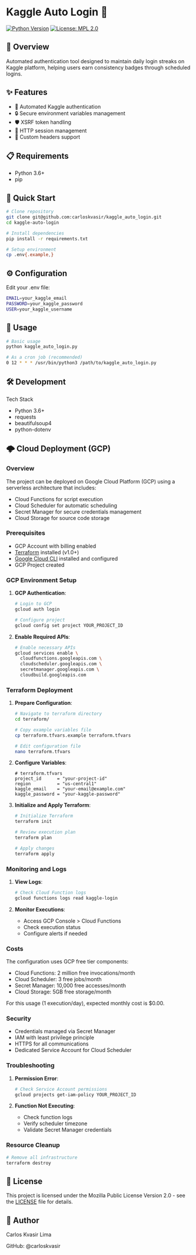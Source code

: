# Kaggle Auto Login 🤖
[![Python Version](https://img.shields.io/badge/python-3.6+-blue)](https://www.python.org/)
[![License: MPL 2.0](https://img.shields.io/badge/License-MPL_2.0-brightgreen.svg)](https://opensource.org/licenses/MPL-2.0)

## 🎯 Overview
Automated authentication tool designed to maintain daily login streaks on Kaggle platform, helping users earn consistency badges through scheduled logins.

## ✨ Features
 - 🔐 Automated Kaggle authentication
 - 🔒 Secure environment variables management
 - 🛡️ XSRF token handling
 - 📡 HTTP session management
 - 🎯 Custom headers support

## 📋 Requirements
 - Python 3.6+
 - pip

## 🚀 Quick Start
```bash
# Clone repository
git clone git@github.com:carloskvasir/kaggle_auto_login.git
cd kaggle-auto-login

# Install dependencies
pip install -r requirements.txt

# Setup environment
cp .env{.example,}
```

## ⚙️ Configuration
Edit your .env file:
```bash
EMAIL=your_kaggle_email
PASSWORD=your_kaggle_password
USER=your_kaggle_username
```

## 📖 Usage
```bash
# Basic usage
python kaggle_auto_login.py

# As a cron job (recommended)
0 12 * * * /usr/bin/python3 /path/to/kaggle_auto_login.py
```

## 🛠️ Development
Tech Stack
 - Python 3.6+
 - requests
 - beautifulsoup4
 - python-dotenv

## 🌩️ Cloud Deployment (GCP)

### Overview
The project can be deployed on Google Cloud Platform (GCP) using a serverless architecture that includes:
- Cloud Functions for script execution
- Cloud Scheduler for automatic scheduling
- Secret Manager for secure credentials management
- Cloud Storage for source code storage

### Prerequisites
- GCP Account with billing enabled
- [Terraform](https://www.terraform.io/) installed (v1.0+)
- [Google Cloud CLI](https://cloud.google.com/sdk/docs/install) installed and configured
- GCP Project created

### GCP Environment Setup

1. **GCP Authentication**:
   ```bash
   # Login to GCP
   gcloud auth login

   # Configure project
   gcloud config set project YOUR_PROJECT_ID
   ```

2. **Enable Required APIs**:
   ```bash
   # Enable necessary APIs
   gcloud services enable \
     cloudfunctions.googleapis.com \
     cloudscheduler.googleapis.com \
     secretmanager.googleapis.com \
     cloudbuild.googleapis.com
   ```

### Terraform Deployment

1. **Prepare Configuration**:
   ```bash
   # Navigate to terraform directory
   cd terraform/

   # Copy example variables file
   cp terraform.tfvars.example terraform.tfvars

   # Edit configuration file
   nano terraform.tfvars
   ```

2. **Configure Variables**:
   ```hcl
   # terraform.tfvars
   project_id      = "your-project-id"
   region          = "us-central1"
   kaggle_email    = "your-email@example.com"
   kaggle_password = "your-kaggle-password"
   ```

3. **Initialize and Apply Terraform**:
   ```bash
   # Initialize Terraform
   terraform init

   # Review execution plan
   terraform plan

   # Apply changes
   terraform apply
   ```

### Monitoring and Logs

1. **View Logs**:
   ```bash
   # Check Cloud Function logs
   gcloud functions logs read kaggle-login
   ```

2. **Monitor Executions**:
   - Access GCP Console > Cloud Functions
   - Check execution status
   - Configure alerts if needed

### Costs
The configuration uses GCP free tier components:
- Cloud Functions: 2 million free invocations/month
- Cloud Scheduler: 3 free jobs/month
- Secret Manager: 10,000 free accesses/month
- Cloud Storage: 5GB free storage/month

For this usage (1 execution/day), expected monthly cost is $0.00.

### Security
- Credentials managed via Secret Manager
- IAM with least privilege principle
- HTTPS for all communications
- Dedicated Service Account for Cloud Scheduler

### Troubleshooting

1. **Permission Error**:
   ```bash
   # Check Service Account permissions
   gcloud projects get-iam-policy YOUR_PROJECT_ID
   ```

2. **Function Not Executing**:
   - Check function logs
   - Verify scheduler timezone
   - Validate Secret Manager credentials

### Resource Cleanup
```bash
# Remove all infrastructure
terraform destroy
```

## 📜 License

This project is licensed under the Mozilla Public License Version 2.0 - see the [LICENSE](LICENSE) file for details.

## 👤 Author
Carlos Kvasir Lima

GitHub: @carloskvasir